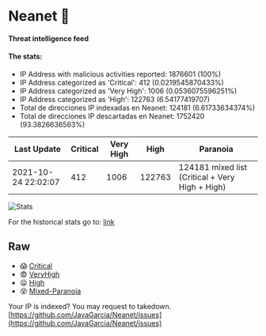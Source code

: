 # Neanet :hocho:
#### Threat intelligence feed
#### The stats:

- IP Address with malicious activities reported: 1876601 (100%)
- IP Address categorized as 'Critical':  412 (0.0219545870433%)
- IP Address categorized as 'Very High':  1006 (0.0536075596251%)
- IP Address categorized as 'High':  122763 (6.54177419707)
- Total de direcciones IP indexadas en Neanet:  124181 (6.61733634374%)
- Total de direcciones IP descartadas en Neanet:  1752420 (93.3826636563%)

| Last Update | Critical | Very High | High | Paranoia |
| --- | --- | --- | --- | --- |
| 2021-10-24 22:02:07 | 412 | 1006 | 122763 | 124181 mixed list (Critical + Very High + High)|

![Stats](https://docs.google.com/spreadsheets/d/e/2PACX-1vSnaNMIXVabIpDJjufMlzH7poXnshF3mgd8Is1g9ytUEzVsP5my4Trn8f-xkoLLQ38xpL3HtmUexLo6/pubchart?oid=501124687&format=image)

For the historical stats go to: [link](/stats.csv)
## Raw
- :scream: [Critical](https://raw.githubusercontent.com/JavaGarcia/Neanet/master/blacklists/neanet_critical.txt)
- :fearful: [VeryHigh](https://raw.githubusercontent.com/JavaGarcia/Neanet/master/blacklists/neanet_veryHigh.txtt)
- :frowning: [High](https://raw.githubusercontent.com/JavaGarcia/Neanet/master/blacklists/neanet_high.txt)
- :dizzy_face: [Mixed-Paranoia](https://raw.githubusercontent.com/JavaGarcia/Neanet/master/blacklists/neanet_all.txt)


Your IP is indexed? You may request to takedown. [https://github.com/JavaGarcia/Neanet/issues](https://github.com/JavaGarcia/Neanet/issues)





























































































































































































































































































































































































































































































































































































































































































































































































































































































































































































































































































































































































































































































































































































































































































































































































































































































































































































































































































































































































































































































































































































































































































































































































































































































































































































































































































































































































































































































































































































































































































































































































































































































































































































































































































































































































































































































































































































































































































































































































































































































































































































































































































































































































































































































































































































































































































































































































































































































































































































































































































































































































































































































































































































































































































































































































































































































































































































































































































































































































































































































































































































































































































































































































































































































































































































































































































































































































































































































































































































































































































































































































































































































































































































































































































































































































































































































































































































































































































































































































































































































































































































































































































































































































































































































































































































































































































































































































































































































































































































































































































































































































































































































































































































































































































































































































































































































































































































































































